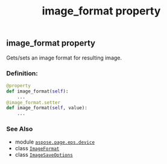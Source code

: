 ﻿---
title: image_format property
second_title: Aspose.Page for Python via .NET API References
description: 
type: docs
weight: 50
url: /python-net/aspose.page.eps.device/imagesaveoptions/image_format/
is_root: false
---

## image_format property


Gets/sets an image format for resulting image.
### Definition:
```python
@property
def image_format(self):
    ...
@image_format.setter
def image_format(self, value):
    ...
```

### See Also
* module [`aspose.page.eps.device`](../../)
* class [`ImageFormat`](/page/python-net/aspose.page.drawing.imaging/imageformat)
* class [`ImageSaveOptions`](/page/python-net/aspose.page.eps.device/imagesaveoptions)
